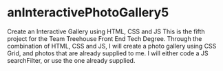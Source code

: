# anInteractivePhotoGallery5
 Create an Interactive Gallery using HTML, CSS and JS
This is the fifth project for the Team Treehouse Front End Tech Degree. Through the combination of HTML, CSS and JS, I will create a photo gallery using CSS Grid, and photos that are already supplied to me. I will either code a JS searchFilter, or use the one already supplied. 